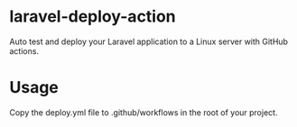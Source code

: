 # laravel-deploy-action
Auto test and deploy your Laravel application to a Linux server with GitHub actions.

# Usage
Copy the deploy.yml file to .github/workflows in the root of your project.
